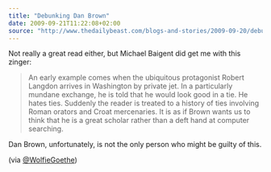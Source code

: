 ```yaml
---
title: "Debunking Dan Brown"
date: 2009-09-21T11:22:08+02:00
source: "http://www.thedailybeast.com/blogs-and-stories/2009-09-20/debunking-dan-brown/"
---
```


Not really a great read either, but Michael Baigent did get me with this zinger:

> An early example comes when the ubiquitous protagonist Robert Langdon arrives in Washington by private jet. In a particularly mundane exchange, he is told that he would look good in a tie. He hates ties. Suddenly the reader is treated to a history of ties involving Roman orators and Croat mercenaries. It is as if Brown wants us to think that he is a great scholar rather than a deft hand at computer searching.

Dan Brown, unfortunately, is not the only person who might be guilty of this.

(via [@WolfieGoethe](http://twitter.com/WolfieGoethe/status/4147562644))
